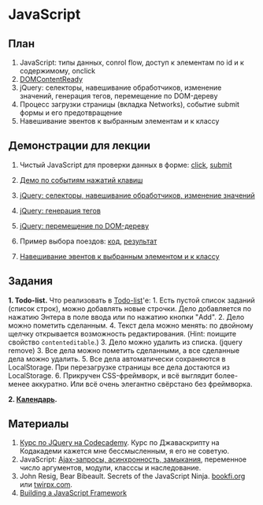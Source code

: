 JavaScript
========



План
----

1. JavaScript: типы данных, conrol flow, доступ к элементам по id и к содержимому, onclick
2. [DOMContentReady](https://gist.github.com/vpavlenko/9092030)
2. jQuery: селекторы, навешивание обработчиков, изменение значений, генерация тегов, перемещение по DOM-дереву
4. Процесс загрузки страницы (вкладка Networks), событие submit формы и его предотвращение
5. Навешивание эвентов к выбранным элементам и к классу



Демонстрации для лекции
---

1. Чистый JavaScript для проверки данных в форме: [click](http://jsfiddle.net/u56uW/6/), [submit](http://jsfiddle.net/u56uW/4/)
4. [Демо по событиям нажатий клавиш](http://javascript.info/tutorial/keyboard-events)

7. [jQuery: селекторы, навешивание обработчиков, изменение значений](http://jsfiddle.net/J45tc/10/)
8. [jQuery: генерация тегов](http://jsfiddle.net/Ta576/2/)
9. [jQuery: перемещение по DOM-дереву](http://jsfiddle.net/5CyNu/3/)

2. Пример выбора поездов: [код](https://github.com/vpavlenko/js-todo-task/tree/master/rasp), [результат](http://vpavlenko.github.io/js-todo-task/rasp/)

3. [Навешивание эвентов к выбранным элементом и к классу](http://jsfiddle.net/8YbM9/1/)


Задания
-------

**1. Todo-list.** Что реализовать в [Todo-list](http://ahamlett.com/Backbone.localStorage/examples/index.html)'е:
    1. Есть пустой список заданий (список строк), можно добавлять новые строчки. Дело добавляется по нажатию Энтера в поле ввода или по нажатию кнопки "Add".
    2. Дело можно пометить сделанным. 
    4. Текст дела можно менять: по двойному щелчку открывается возможность редактирования. (Hint: поищите свойство `contenteditable`.)
    3. Дело можно удалить из списка. (jquery remove)
    3. Все дела можно пометить сделанными, а все сделанные дела можно удалить.
    5. Все дела автоматически сохраняются в LocalStorage. При перезагрузке страницы все дела достаются из LocalStorage.
    6. Прикручен CSS-фреймворк, и всё выглядит более-менее аккуратно. Или всё очень элегантно свёрстано без фреймворка.


**2. [Календарь](https://github.com/glibin/hh-school-frontend).**


Материалы
--------

1. [Курс по JQuery на Codecademy](http://www.codecademy.com/en/tracks/jquery). Курс по Джаваскрипту на Кодакадеми кажется мне бессмысленным, я его не советую.
2. JavaScript: [Ajax-запросы, асинхронность, замыкания](http://jsfiddle.net/eLeV9/2/), переменное число аргументов, модули, класссы и наследование. 
3. John Resig, Bear Bibeault. Secrets of the JavaScript Ninja. [bookfi.org](http://bookfi.org/) или [twirpx.com](http://www.twirpx.com/).
4. [Building a JavaScript Framework](http://dailyjs.com/files/build-a-javascript-framework.pdf)

